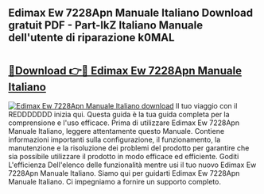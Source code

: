 ## Edimax Ew 7228Apn Manuale Italiano Download gratuit PDF - Part-lkZ Italiano Manuale dell'utente di riparazione k0MAL

# <h2><a href="http://dfgiu7.blite.top/?on=Edimax+Ew+7228Apn+Manuale+Italiano">🔗Download 👉🔴 Edimax Ew 7228Apn Manuale Italiano</a></h2>

[![Edimax Ew 7228Apn Manuale Italiano download](https://i.imgur.com/lujVjoI.png)](http://dfgiu7.blite.top/?on=Edimax+Ew+7228Apn+Manuale+Italiano)
Il tuo viaggio con il REDDDDDDD inizia qui. Questa guida è la tua guida completa per la comprensione e l'uso efficace. Prima di utilizzare Edimax Ew 7228Apn Manuale Italiano, leggere attentamente questo Manuale. Contiene informazioni importanti sulla configurazione, il funzionamento, la manutenzione e la risoluzione dei problemi del prodotto per garantire che sia possibile utilizzare il prodotto in modo efficace ed efficiente. Goditi L'efficienza Dell'elenco delle funzionalità mentre usi il tuo nuovo Edimax Ew 7228Apn Manuale Italiano. Siamo qui per guidarti Edimax Ew 7228Apn Manuale Italiano. Ci impegniamo a fornire un supporto completo.
